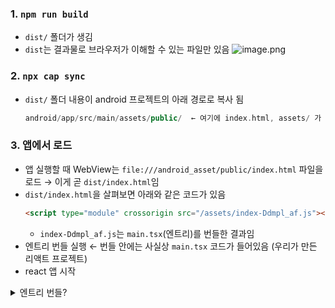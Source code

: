 ### 1. `npm run build`

- `dist/` 폴더가 생김
- `dist`는 결과물로 브라우저가 이해할 수 있는 파일만 있음
  ![image.png](attachment:2eb2de56-2efd-4c58-9949-bf42c95c4368:image.png)

### 2. `npx cap sync`

- `dist/` 폴더 내용이 android 프로젝트의 아래 경로로 복사 됨
  ```swift
  android/app/src/main/assets/public/  ← 여기에 index.html, assets/ 가 통째로 들어감
  ```

### 3. 앱에서 로드

- 앱 실행할 때 WebView는 `file:///android_asset/public/index.html` 파일을 로드 → 이게 곧 `dist/index.html`임
- `dist/index.html`을 살펴보면 아래와 같은 코드가 있음
  ```html
  <script type="module" crossorigin src="/assets/index-Ddmpl_af.js"></script>
  ```
  - `index-Ddmpl_af.js`는 `main.tsx`(엔트리)를 번들한 결과임
- 엔트리 번들 실행 ← 번들 안에는 사실상 `main.tsx` 코드가 들어있음 (우리가 만든 리액트 프로젝트)
- react 앱 시작

<details>
<summary>엔트리 번들?</summary>
<div markdown="1">

- 엔트리
  - 프로젝트 실행의 시작점 파일
  - react + vite의 경우 `src/main.tsx`가 보통 엔트리
- 번들
  - 브라우저는 js만 이해 가능
  - `jsx`, `ts`, `css`, 이미지, 라이브러리 등을 js 파일로 묶음
  - 최종 실행 가능한 묶음
- 엔트리 번들
  - 엔트리 파일을 시작점으로 해서 번들링 된 최종 js 파일
  - `main.tsx` 코드, import한 모든 컴포넌트, 외부 라이브러리, css/이미지 등이 최적화 되어 들어가 있음
  </div>
  </details>
